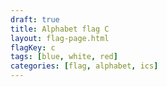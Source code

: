 ```yaml
---
draft: true
title: Alphabet flag C
layout: flag-page.html
flagKey: c
tags: [blue, white, red]
categories: [flag, alphabet, ics]
---
```

